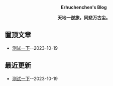 **<p align="center">Erhuchenchen's Blog</p>**
**<p align="center">天地一逆旅，同悲万古尘。</p>**
## 置顶文章
- [测试一下](https://github.com/erhuChenChen/thinking-issueblog/issues/1)--2023-10-19
## 最近更新
- [测试一下](https://github.com/erhuChenChen/thinking-issueblog/issues/1)--2023-10-19
